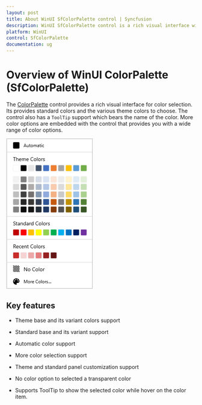 ```yaml
---
layout: post
title: About WinUI SfColorPalette control | Syncfusion
description: WinUI SfColorPalette control is a rich visual interface with different types of color items for color selection.
platform: WinUI
control: SfColorPalette
documentation: ug
---
```


# Overview of WinUI ColorPalette (SfColorPalette)

The [ColorPalette](https://help.syncfusion.com/cr/winUI/Syncfusion.UI.Xaml.Editors.SfColorPalette.html) control provides a rich visual interface for color selection. Its provides standard colors and the various theme colors to choose.  The control also has a `ToolTip` support which bears the name of the color. More color options are embedded with the control that provides you with a wide range of color options.

![ColorPalette control structure](Getting-Started_images/Overview.png)

## Key features

* Theme base and its variant colors support

* Standard base and its variant support

* Automatic color support

* More color selection support

* Theme and standard panel customization support

* No color option to selected a transparent color

* Supports ToolTip to show the selected color while hover on the color item.